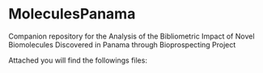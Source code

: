 # MoleculesPanama
Companion repository for the Analysis of the Bibliometric Impact of Novel Biomolecules Discovered in Panama through Bioprospecting Project 

Attached you will find the followings files:

